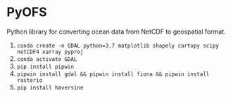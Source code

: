 # PyOFS
Python library for converting ocean data from NetCDF to geospatial format.

1. `conda create -n GDAL python=3.7 matplotlib shapely cartopy scipy netCDF4 xarray pyproj`
2. `conda activate GDAL`
1. `pip install pipwin`
3. `pipwin install gdal && pipwin install fiona && pipwin install rasterio`
2. `pip install haversine`
